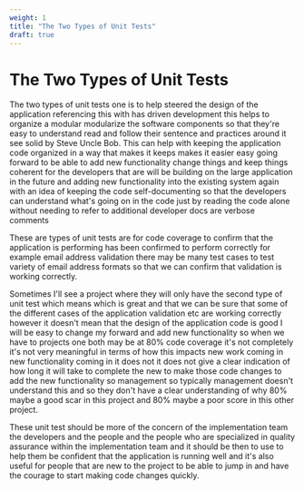 ```yaml
---
weight: 1
title: "The Two Types of Unit Tests"
draft: true
---
```


# The Two Types of Unit Tests

 
The two types of unit tests one is to help steered the design of the application referencing this with has driven development this helps to organize a modular modularize the software components so that they're easy to understand read and follow their sentence and practices around it see solid by Steve Uncle Bob.  This can help with keeping the application code organized in a way that makes it keeps makes it easier easy going forward to be able to add new functionality change things and keep things coherent for the developers that are will be building on the large application in the future and adding new functionality into the existing system again with an idea of keeping the code self-documenting so that the developers can understand what's going on in the code just by reading the code alone without needing to refer to additional developer docs are verbose comments 

These are types of unit tests are for code coverage to confirm that the application is performing has been confirmed to perform correctly for example email address validation there may be many test cases to test variety of email address formats so that we can confirm that validation is working correctly. 

Sometimes I'll see a project where they will only have the second type of unit test which means which is great and that we can be sure that some of the different cases of the application validation etc are working correctly however it doesn't mean that the design of the application code is good I will be easy to change my forward and add new functionality so when we have to projects one both may be at 80% code coverage it's not completely it's not very meaningful in terms of how this impacts new work coming in new functionality coming in it does not it does not give a clear indication of how long it will take to complete the new to make those code changes to add the new functionality so management so typically management doesn't understand this and so they don't have a clear understanding of why 80% maybe a good scar in this project and 80% maybe a poor score in  this other project. 

These unit test should be more of the concern of the implementation team the developers and the people and the people who are specialized in quality assurance within the implementation team and it should be then to use to help them be confident that the application is running well and it's also useful for people that are new to the project to be able to jump in and have the courage to start making code changes quickly. 
